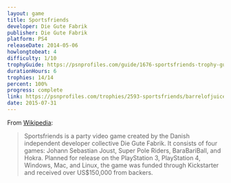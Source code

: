```yaml
---
layout: game
title: Sportsfriends
developer: Die Gute Fabrik
publisher: Die Gute Fabrik
platform: PS4
releaseDate: 2014-05-06
howlongtobeat: 4
difficulty: 1/10
trophyGuide: https://psnprofiles.com/guide/1676-sportsfriends-trophy-guide
durationHours: 6
trophies: 14/14
percent: 100%
progress: complete
link: https://psnprofiles.com/trophies/2593-sportsfriends/barrelofjuice
date: 2015-07-31
---
```


From [Wikipedia](https://en.wikipedia.org/wiki/Sportsfriends):

> Sportsfriends is a party video game created by the Danish independent developer collective Die Gute Fabrik. It consists of four games: Johann Sebastian Joust, Super Pole Riders, BaraBariBall, and Hokra. Planned for release on the PlayStation 3, PlayStation 4, Windows, Mac, and Linux, the game was funded through Kickstarter and received over US$150,000 from backers.
